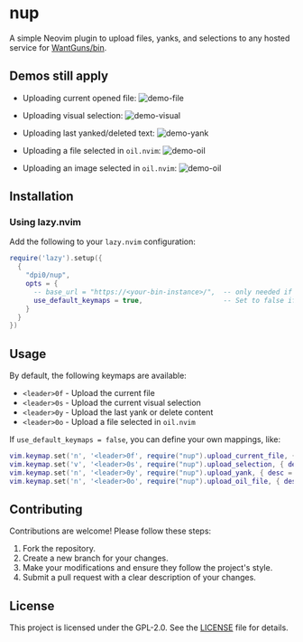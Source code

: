 # nup

A simple Neovim plugin to upload files, yanks, and selections to any hosted service for [WantGuns/bin](https://basedbin.fly.dev/).

## Demos still apply

- Uploading current opened file:
  ![demo-file](doc/demo_file.gif)

- Uploading visual selection:
  ![demo-visual](doc/demo_visual_selection.gif)

- Uploading last yanked/deleted text:
  ![demo-yank](doc/demo_yank.gif)

- Uploading a file selected in `oil.nvim`:
  ![demo-oil](doc/demo_oil.gif)

- Uploading an image selected in `oil.nvim`:
  ![demo-oil](doc/demo_oil_image.gif)

## Installation

### Using lazy.nvim

Add the following to your `lazy.nvim` configuration:

```lua
require('lazy').setup({
  {
    "dpi0/nup",
    opts = {
      -- base_url = "https://<your-bin-instance>/",  -- only needed if you host your own bin instance
      use_default_keymaps = true,                    -- Set to false if you want to define your own keymaps
    }
  }
})
```

## Usage

By default, the following keymaps are available:

- `<leader>0f` - Upload the current file
- `<leader>0s` - Upload the current visual selection
- `<leader>0y` - Upload the last yank or delete content
- `<leader>0o` - Upload a file selected in `oil.nvim`

If `use_default_keymaps = false`, you can define your own mappings, like:

```lua
vim.keymap.set('n', '<leader>0f', require("nup").upload_current_file, { desc = "Upload current file" })
vim.keymap.set('v', '<leader>0s', require("nup").upload_selection, { desc = "Upload selection" })
vim.keymap.set('n', '<leader>0y', require("nup").upload_yank, { desc = "Upload yank" })
vim.keymap.set('n', '<leader>0o', require("nup").upload_oil_file, { desc = "Upload oil.nvim file" })
```

## Contributing

Contributions are welcome! Please follow these steps:

1. Fork the repository.
2. Create a new branch for your changes.
3. Make your modifications and ensure they follow the project's style.
4. Submit a pull request with a clear description of your changes.

## License

This project is licensed under the GPL-2.0. See the [LICENSE](LICENSE) file for
details.
